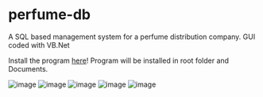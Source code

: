 # perfume-db
A SQL based management system for a perfume distribution company. GUI coded with VB.Net

Install the program [here](https://github.com/eileenthg/perfume-db/releases/)!
Program will be installed in root folder and Documents.

![image](https://github.com/eileenthg/perfume-db/assets/40307498/989cdd45-e14a-4a2a-8d3a-90f60404edb5)
![image](https://github.com/eileenthg/perfume-db/assets/40307498/9933604b-ee8f-410b-8795-b63478badd4f)
![image](https://github.com/eileenthg/perfume-db/assets/40307498/abcf4774-5806-4645-b893-fc6b30a7776c)
![image](https://github.com/eileenthg/perfume-db/assets/40307498/a998aa1b-1918-4be5-a130-f88f88b35b36)
![image](https://github.com/eileenthg/perfume-db/assets/40307498/8a0e6dff-8afa-4ed3-8718-881eb49dd9c7)
